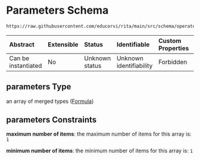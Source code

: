 # Parameters Schema

```txt
https://raw.githubusercontent.com/educorvi/rita/main/src/schema/operator.json#/oneOf/1/properties/parameters
```



| Abstract            | Extensible | Status         | Identifiable            | Custom Properties | Additional Properties | Access Restrictions | Defined In                                                              |
| :------------------ | :--------- | :------------- | :---------------------- | :---------------- | :-------------------- | :------------------ | :---------------------------------------------------------------------- |
| Can be instantiated | No         | Unknown status | Unknown identifiability | Forbidden         | Allowed               | none                | [operator.json*](../../src/schema/operator.json "open original schema") |

## parameters Type

an array of merged types ([Formula](term.md))

## parameters Constraints

**maximum number of items**: the maximum number of items for this array is: `1`

**minimum number of items**: the minimum number of items for this array is: `1`

